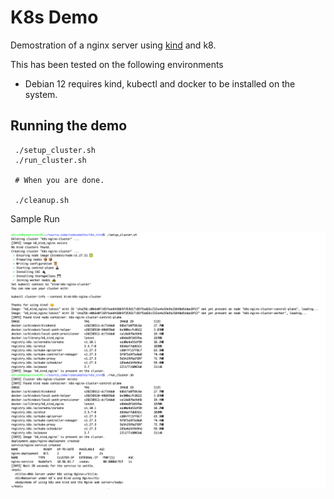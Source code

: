# K8s Demo #

Demostration of a nginx server using [kind](https://kind.sigs.k8s.io) and k8.

This has been tested on the following environments

 * Debian 12 requires kind, kubectl and docker to be installed on the system.



## Running the demo ##

     ./setup_cluster.sh
	 ./run_cluster.sh
	 
	 # When you are done.
	 
	 ./cleanup.sh


Sample Run

<img src="images/sample_run.png" alt="alt text" title="Sample Run">
 
 
